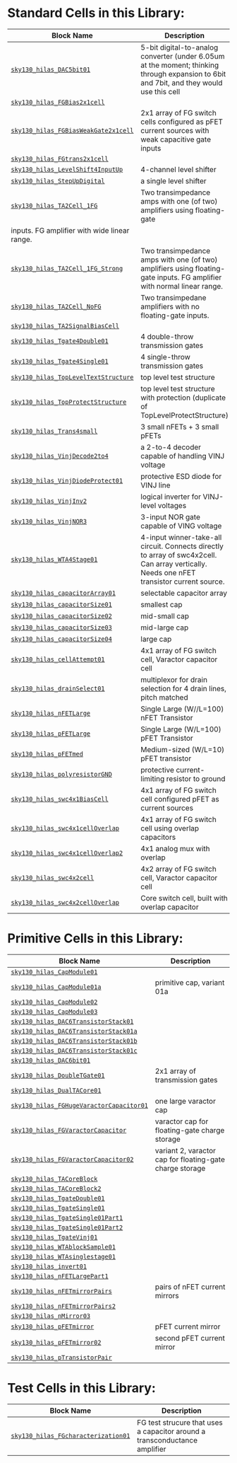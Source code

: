 <!--
    This Markdown text is autogenerated. Do not Modify here!
-->
# Standard Cells in this Library:

| Block Name                | Description                                             |
|---------------------------|---------------------------------------------------------|
| [`sky130_hilas_DAC5bit01`](CELL_DETAILS.md#sky130-hilas-DAC5bit01) | 5-bit digital-to-analog converter (under 6.05um at the moment; thinking through expansion to 6bit and 7bit, and they would use this cell |
| [`sky130_hilas_FGBias2x1cell`](CELL_DETAILS.md#sky130-hilas-FGBias2x1cell) |                                                         |
| [`sky130_hilas_FGBiasWeakGate2x1cell`](CELL_DETAILS.md#sky130-hilas-FGBiasWeakGate2x1cell) | 2x1 array of FG switch cells configured as pFET current sources with weak capacitive gate inputs |
| [`sky130_hilas_FGtrans2x1cell`](CELL_DETAILS.md#sky130-hilas-FGtrans2x1cell) |                                                         |
| [`sky130_hilas_LevelShift4InputUp`](CELL_DETAILS.md#sky130-hilas-LevelShift4InputUp) | 4-channel level shifter                                 |
| [`sky130_hilas_StepUpDigital`](CELL_DETAILS.md#sky130-hilas-StepUpDigital) | a single level shifter                                  |
| [`sky130_hilas_TA2Cell_1FG`](CELL_DETAILS.md#sky130-hilas-TA2Cell-1FG) | Two transimpedance amps with one (of two) amplifiers using floating-gate
  inputs. FG amplifier with wide linear range. |
| [`sky130_hilas_TA2Cell_1FG_Strong`](CELL_DETAILS.md#sky130-hilas-TA2Cell-1FG-Strong) | Two transimpedance amps with one (of two) amplifiers using floating-gate inputs. FG amplifier with normal linear range. |
| [`sky130_hilas_TA2Cell_NoFG`](CELL_DETAILS.md#sky130-hilas-TA2Cell-NoFG) | Two transimpedane amplifiers with no floating-gate inputs. |
| [`sky130_hilas_TA2SignalBiasCell`](CELL_DETAILS.md#sky130-hilas-TA2SignalBiasCell) |                                                         |
| [`sky130_hilas_Tgate4Double01`](CELL_DETAILS.md#sky130-hilas-Tgate4Double01) | 4 double-throw transmission gates                       |
| [`sky130_hilas_Tgate4Single01`](CELL_DETAILS.md#sky130-hilas-Tgate4Single01) | 4 single-throw transmission gates                       |
| [`sky130_hilas_TopLevelTextStructure`](CELL_DETAILS.md#sky130-hilas-TopLevelTextStructure) | top level test structure                                |
| [`sky130_hilas_TopProtectStructure`](CELL_DETAILS.md#sky130-hilas-TopProtectStructure) | top level test structure with protection (duplicate of TopLevelProtectStructure) |
| [`sky130_hilas_Trans4small`](CELL_DETAILS.md#sky130-hilas-Trans4small) | 3 small nFETs + 3 small pFETs                           |
| [`sky130_hilas_VinjDecode2to4`](CELL_DETAILS.md#sky130-hilas-VinjDecode2to4) | a 2-to-4 decoder capable of handling VINJ voltage       |
| [`sky130_hilas_VinjDiodeProtect01`](CELL_DETAILS.md#sky130-hilas-VinjDiodeProtect01) | protective ESD diode for VINJ line                      |
| [`sky130_hilas_VinjInv2`](CELL_DETAILS.md#sky130-hilas-VinjInv2) | logical inverter for VINJ-level voltages                |
| [`sky130_hilas_VinjNOR3`](CELL_DETAILS.md#sky130-hilas-VinjNOR3) | 3-input NOR gate capable of VING voltage                |
| [`sky130_hilas_WTA4Stage01`](CELL_DETAILS.md#sky130-hilas-WTA4Stage01) | 4-input winner-take-all circuit. Connects directly to array of swc4x2cell. Can array vertically. Needs one nFET transistor current source. |
| [`sky130_hilas_capacitorArray01`](CELL_DETAILS.md#sky130-hilas-capacitorArray01) | selectable capacitor array                              |
| [`sky130_hilas_capacitorSize01`](CELL_DETAILS.md#sky130-hilas-capacitorSize01) | smallest cap                                            |
| [`sky130_hilas_capacitorSize02`](CELL_DETAILS.md#sky130-hilas-capacitorSize02) | mid-small cap                                           |
| [`sky130_hilas_capacitorSize03`](CELL_DETAILS.md#sky130-hilas-capacitorSize03) | mid-large cap                                           |
| [`sky130_hilas_capacitorSize04`](CELL_DETAILS.md#sky130-hilas-capacitorSize04) | large cap                                               |
| [`sky130_hilas_cellAttempt01`](CELL_DETAILS.md#sky130-hilas-cellAttempt01) | 4x1 array of FG switch cell, Varactor capacitor cell    |
| [`sky130_hilas_drainSelect01`](CELL_DETAILS.md#sky130-hilas-drainSelect01) | multiplexor for drain selection for 4 drain lines, pitch matched |
| [`sky130_hilas_nFETLarge`](CELL_DETAILS.md#sky130-hilas-nFETLarge) | Single Large (W//L=100) nFET Transistor                 |
| [`sky130_hilas_pFETLarge`](CELL_DETAILS.md#sky130-hilas-pFETLarge) | Single Large (W/L=100) pFET Transistor                  |
| [`sky130_hilas_pFETmed`](CELL_DETAILS.md#sky130-hilas-pFETmed) | Medium-sized (W/L=10) pFET transistor                   |
| [`sky130_hilas_polyresistorGND`](CELL_DETAILS.md#sky130-hilas-polyresistorGND) | protective current-limiting resistor to ground          |
| [`sky130_hilas_swc4x1BiasCell`](CELL_DETAILS.md#sky130-hilas-swc4x1BiasCell) | 4x1 array of FG switch cell configured pFET as current sources |
| [`sky130_hilas_swc4x1cellOverlap`](CELL_DETAILS.md#sky130-hilas-swc4x1cellOverlap) | 4x1 array of FG switch cell using overlap capacitors    |
| [`sky130_hilas_swc4x1cellOverlap2`](CELL_DETAILS.md#sky130-hilas-swc4x1cellOverlap2) | 4x1 analog mux with overlap                             |
| [`sky130_hilas_swc4x2cell`](CELL_DETAILS.md#sky130-hilas-swc4x2cell) | 4x2 array of FG switch cell, Varactor capacitor cell    |
| [`sky130_hilas_swc4x2cellOverlap`](CELL_DETAILS.md#sky130-hilas-swc4x2cellOverlap) | Core switch cell, built with overlap capacitor          |

# Primitive Cells in this Library:

| Block Name                | Description                                             |
|---------------------------|---------------------------------------------------------|
| [`sky130_hilas_CapModule01`](CELL_DETAILS.md#sky130-hilas-CapModule01) |                                                         |
| [`sky130_hilas_CapModule01a`](CELL_DETAILS.md#sky130-hilas-CapModule01a) | primitive cap, variant 01a                              |
| [`sky130_hilas_CapModule02`](CELL_DETAILS.md#sky130-hilas-CapModule02) |                                                         |
| [`sky130_hilas_CapModule03`](CELL_DETAILS.md#sky130-hilas-CapModule03) |                                                         |
| [`sky130_hilas_DAC6TransistorStack01`](CELL_DETAILS.md#sky130-hilas-DAC6TransistorStack01) |                                                         |
| [`sky130_hilas_DAC6TransistorStack01a`](CELL_DETAILS.md#sky130-hilas-DAC6TransistorStack01a) |                                                         |
| [`sky130_hilas_DAC6TransistorStack01b`](CELL_DETAILS.md#sky130-hilas-DAC6TransistorStack01b) |                                                         |
| [`sky130_hilas_DAC6TransistorStack01c`](CELL_DETAILS.md#sky130-hilas-DAC6TransistorStack01c) |                                                         |
| [`sky130_hilas_DAC6bit01`](CELL_DETAILS.md#sky130-hilas-DAC6bit01) |                                                         |
| [`sky130_hilas_DoubleTGate01`](CELL_DETAILS.md#sky130-hilas-DoubleTGate01) | 2x1 array of transmission gates                         |
| [`sky130_hilas_DualTACore01`](CELL_DETAILS.md#sky130-hilas-DualTACore01) |                                                         |
| [`sky130_hilas_FGHugeVaractorCapacitor01`](CELL_DETAILS.md#sky130-hilas-FGHugeVaractorCapacitor01) | one large varactor cap                                  |
| [`sky130_hilas_FGVaractorCapacitor`](CELL_DETAILS.md#sky130-hilas-FGVaractorCapacitor) | varactor cap for floating-gate charge storage           |
| [`sky130_hilas_FGVaractorCapacitor02`](CELL_DETAILS.md#sky130-hilas-FGVaractorCapacitor02) | variant 2, varactor cap for floating-gate charge storage |
| [`sky130_hilas_TACoreBlock`](CELL_DETAILS.md#sky130-hilas-TACoreBlock) |                                                         |
| [`sky130_hilas_TACoreBlock2`](CELL_DETAILS.md#sky130-hilas-TACoreBlock2) |                                                         |
| [`sky130_hilas_TgateDouble01`](CELL_DETAILS.md#sky130-hilas-TgateDouble01) |                                                         |
| [`sky130_hilas_TgateSingle01`](CELL_DETAILS.md#sky130-hilas-TgateSingle01) |                                                         |
| [`sky130_hilas_TgateSingle01Part1`](CELL_DETAILS.md#sky130-hilas-TgateSingle01Part1) |                                                         |
| [`sky130_hilas_TgateSingle01Part2`](CELL_DETAILS.md#sky130-hilas-TgateSingle01Part2) |                                                         |
| [`sky130_hilas_TgateVinj01`](CELL_DETAILS.md#sky130-hilas-TgateVinj01) |                                                         |
| [`sky130_hilas_WTAblockSample01`](CELL_DETAILS.md#sky130-hilas-WTAblockSample01) |                                                         |
| [`sky130_hilas_WTAsinglestage01`](CELL_DETAILS.md#sky130-hilas-WTAsinglestage01) |                                                         |
| [`sky130_hilas_invert01`](CELL_DETAILS.md#sky130-hilas-invert01) |                                                         |
| [`sky130_hilas_nFETLargePart1`](CELL_DETAILS.md#sky130-hilas-nFETLargePart1) |                                                         |
| [`sky130_hilas_nFETmirrorPairs`](CELL_DETAILS.md#sky130-hilas-nFETmirrorPairs) | pairs of nFET current mirrors                           |
| [`sky130_hilas_nFETmirrorPairs2`](CELL_DETAILS.md#sky130-hilas-nFETmirrorPairs2) |                                                         |
| [`sky130_hilas_nMirror03`](CELL_DETAILS.md#sky130-hilas-nMirror03) |                                                         |
| [`sky130_hilas_pFETmirror`](CELL_DETAILS.md#sky130-hilas-pFETmirror) | pFET current mirror                                     |
| [`sky130_hilas_pFETmirror02`](CELL_DETAILS.md#sky130-hilas-pFETmirror02) | second pFET current mirror                              |
| [`sky130_hilas_pTransistorPair`](CELL_DETAILS.md#sky130-hilas-pTransistorPair) |                                                         |

# Test Cells in this Library:

| Block Name                | Description                                             |
|---------------------------|---------------------------------------------------------|
| [`sky130_hilas_FGcharacterization01`](CELL_DETAILS.md#sky130-hilas-FGcharacterization01) | FG test strucure that uses a capacitor around a transconductance amplifier |

